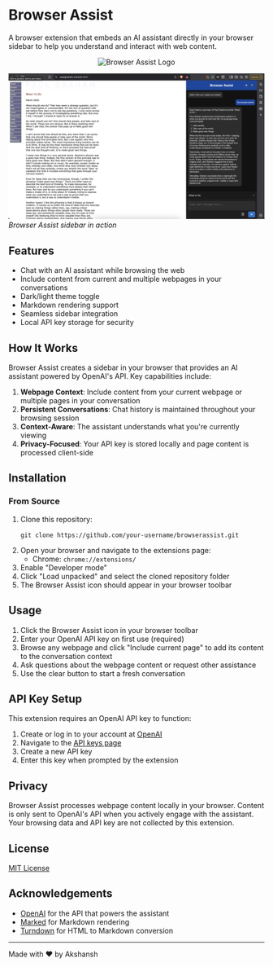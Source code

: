 # Browser Assist

A browser extension that embeds an AI assistant directly in your browser sidebar to help you understand and interact with web content.

<p align="center">
  <img src="images/icon-7.png" alt="Browser Assist Logo" />
</p>

![Browser Assist Demo](images/BrowserAssist.png)
*Browser Assist sidebar in action*

## Features

- Chat with an AI assistant while browsing the web
- Include content from current and multiple webpages in your conversations
- Dark/light theme toggle
- Markdown rendering support
- Seamless sidebar integration
- Local API key storage for security

## How It Works

Browser Assist creates a sidebar in your browser that provides an AI assistant powered by OpenAI's API. Key capabilities include:

1. **Webpage Context**: Include content from your current webpage or multiple pages in your conversation
2. **Persistent Conversations**: Chat history is maintained throughout your browsing session
3. **Context-Aware**: The assistant understands what you're currently viewing
4. **Privacy-Focused**: Your API key is stored locally and page content is processed client-side

## Installation

### From Source

1. Clone this repository:
   ```
   git clone https://github.com/your-username/browserassist.git
   ```
2. Open your browser and navigate to the extensions page:
   - Chrome: `chrome://extensions/`
3. Enable "Developer mode"
4. Click "Load unpacked" and select the cloned repository folder
5. The Browser Assist icon should appear in your browser toolbar

## Usage

1. Click the Browser Assist icon in your browser toolbar
2. Enter your OpenAI API key on first use (required)
3. Browse any webpage and click "Include current page" to add its content to the conversation context
4. Ask questions about the webpage content or request other assistance
5. Use the clear button to start a fresh conversation

## API Key Setup

This extension requires an OpenAI API key to function:

1. Create or log in to your account at [OpenAI](https://openai.com/)
2. Navigate to the [API keys page](https://platform.openai.com/account/api-keys)
3. Create a new API key
4. Enter this key when prompted by the extension

## Privacy

Browser Assist processes webpage content locally in your browser. Content is only sent to OpenAI's API when you actively engage with the assistant. Your browsing data and API key are not collected by this extension.

## License

[MIT License](LICENSE)

## Acknowledgements

- [OpenAI](https://openai.com/) for the API that powers the assistant
- [Marked](https://marked.js.org/) for Markdown rendering
- [Turndown](https://github.com/mixmark-io/turndown) for HTML to Markdown conversion

---

Made with ❤️ by Akshansh